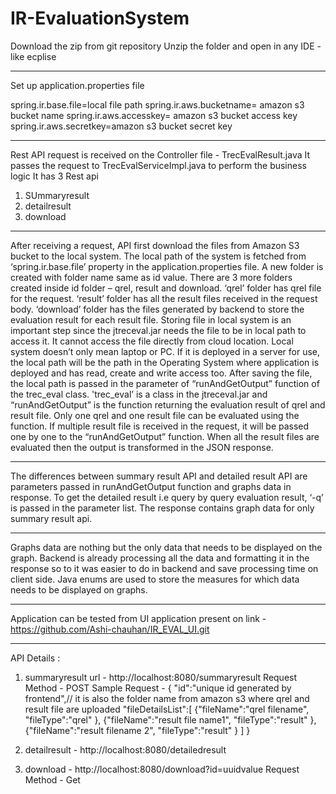 # IR-EvaluationSystem

Download the zip from git repository
Unzip the folder and open in any IDE - like ecplise

---------------------------------------
Set up application.properties file

spring.ir.base.file=local file path
spring.ir.aws.bucketname= amazon s3 bucket name
spring.ir.aws.accesskey= amazon s3 bucket access key
spring.ir.aws.secretkey=amazon s3 bucket secret key

--------------------------------------

Rest API request is received on the Controller file - TrecEvalResult.java
It passes the request to TrecEvalServiceImpl.java to perform the business logic
It has 3 Rest api
1. SUmmaryresult
2. detailresult
3. download
---------------------------------------
After receiving a request, API first download the files from Amazon S3 bucket to the local system. The local path of the system is fetched from ‘spring.ir.base.file’ property in the application.properties file. 
A new folder is created with folder name same as id value. There are 3 more folders created inside id folder – qrel, result and download. ‘qrel’ folder has qrel file for the request. ‘result’ folder has all the result files received in the request body. ‘download’ folder has the files generated by backend to store the evaluation result for each result file. 
Storing file in local system is an important step since the jtreceval.jar needs the file to be in local path to access it. It cannot access the file directly from cloud location. Local system doesn’t only mean laptop or PC. If it is deployed in a server for use, the local path will be the path in the Operating System where application is deployed and has read, create and write access too. 
After saving the file, the local path is passed in the parameter of “runAndGetOutput” function of the trec_eval class. 'trec_eval’ is a class in the jtreceval.jar and “runAndGetOutput” is the function returning the evaluation result of qrel and result file. Only one qrel and one result file can be evaluated using the function. If multiple result file is received in the request, it will be passed one by one to the “runAndGetOutput” function. When all the result files are evaluated then the output is transformed in the JSON response. 

------------------------------------------------

The differences between summary result API and detailed result API are parameters passed in runAndGetOutput function and graphs data in response. To get the detailed result i.e query by query evaluation result, ‘-q’ is passed in the parameter list. The response contains graph data for only summary result api.

----------------------------------------------

Graphs data are nothing but the only data that needs to be displayed on the graph. Backend is already processing all the data and formatting it in the response so to it was easier to do in backend and save processing time on client side. Java enums are used to store the measures for which data needs to be displayed on graphs.

----------------------------------------------
Application can be tested from UI application present on link - https://github.com/Ashi-chauhan/IR_EVAL_UI.git

-----------------------------------------
API Details :

1. summaryresult 
url - http://localhost:8080/summaryresult
Request Method - POST
Sample Request - {
    "id":"unique id generated by frontend",// it is also the folder name from amazon s3 where qrel and result file are uploaded
    "fileDetailsList":[
        {"fileName":"qrel filename",
        "fileType":"qrel"
        },
         {"fileName":"result file name1",
        "fileType":"result"
        },
         {"fileName":"result filename 2",
        "fileType":"result"
        }
    ]
}

2. detailresult - http://localhost:8080/detailedresult
3. download - http://localhost:8080/download?id=uuidvalue
Request Method - Get
